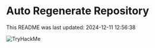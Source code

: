 # Auto Regenerate Repository

This README was last updated: 2024-12-11 12:56:38

 ![TryHackMe](https://tryhackme.com/badge/533634)